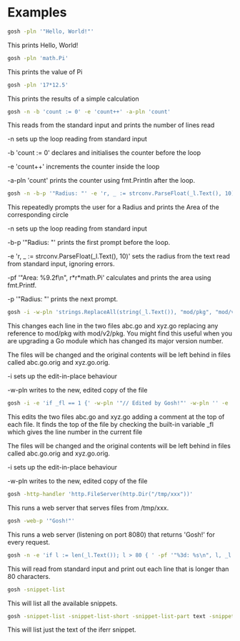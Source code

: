 <!-- Created by mkdoc DO NOT EDIT. -->

# Examples

```sh
gosh -pln '"Hello, World!"'
```
This prints Hello, World\!

```sh
gosh -pln 'math.Pi'
```
This prints the value of Pi

```sh
gosh -pln '17*12.5'
```
This prints the results of a simple calculation

```sh
gosh -n -b 'count := 0' -e 'count++' -a-pln 'count'
```
This reads from the standard input and prints the number of lines read

\-n sets up the loop reading from standard input

\-b &apos;count := 0&apos; declares and initialises the counter before the loop

\-e &apos;count\+\+&apos; increments the counter inside the loop

\-a\-pln &apos;count&apos; prints the counter using fmt\.Println after the
loop\.

```sh
gosh -n -b-p '"Radius: "' -e 'r, _ := strconv.ParseFloat(_l.Text(), 10)' -pf '"Area: %9.2f\n", r*r*math.Pi' -p '"Radius: "'
```
This repeatedly prompts the user for a Radius and prints the Area of the
corresponding circle

\-n sets up the loop reading from standard input

\-b\-p &apos;&quot;Radius: &quot;&apos; prints the first prompt before the
loop\.

\-e &apos;r, \_ := strconv\.ParseFloat\(\_l\.Text\(\), 10\)&apos; sets the
radius from the text read from standard input, ignoring errors\.

\-pf &apos;&quot;Area: %9\.2f\\n&quot;, r\*r\*math\.Pi&apos; calculates and
prints the area using fmt\.Printf\.

\-p &apos;&quot;Radius: &quot;&apos; prints the next prompt\.

```sh
gosh -i -w-pln 'strings.ReplaceAll(string(_l.Text()), "mod/pkg", "mod/v2/pkg")' -- abc.go xyz.go 
```
This changes each line in the two files abc\.go and xyz\.go replacing any
reference to mod/pkg with mod/v2/pkg\. You might find this useful when you are
upgrading a Go module which has changed its major version number\.

The files will be changed and the original contents will be left behind in files
called abc\.go\.orig and xyz\.go\.orig\.

\-i sets up the edit\-in\-place behaviour

\-w\-pln writes to the new, edited copy of the file

```sh
gosh -i -e 'if _fl == 1 {' -w-pln '"// Edited by Gosh!"' -w-pln '' -e '}' -w-pln '_l.Text()' -- abc.go xyz.go 
```
This edits the two files abc\.go and xyz\.go adding a comment at the top of each
file\. It finds the top of the file by checking the built\-in variable \_fl
which gives the line number in the current file

The files will be changed and the original contents will be left behind in files
called abc\.go\.orig and xyz\.go\.orig\.

\-i sets up the edit\-in\-place behaviour

\-w\-pln writes to the new, edited copy of the file

```sh
gosh -http-handler 'http.FileServer(http.Dir("/tmp/xxx"))'
```
This runs a web server that serves files from /tmp/xxx\.

```sh
gosh -web-p '"Gosh!"'
```
This runs a web server \(listening on port 8080\) that returns
&apos;Gosh\!&apos; for every request\.

```sh
gosh -n -e 'if l := len(_l.Text()); l > 80 { ' -pf '"%3d: %s\n", l, _l.Text()' -e '}'
```
This will read from standard input and print out each line that is longer than
80 characters\.

```sh
gosh -snippet-list
```
This will list all the available snippets\.

```sh
gosh -snippet-list -snippet-list-short -snippet-list-part text -snippet-list-constraint iferr
```
This will list just the text of the iferr snippet\.

